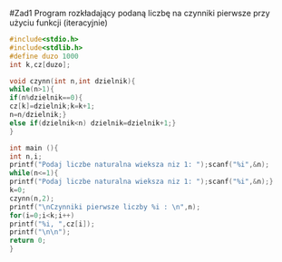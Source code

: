 #Zad1
Program rozkładający podaną liczbę na czynniki pierwsze przy użyciu funkcji (iteracyjnie)
```c
#include<stdio.h>
#include<stdlib.h>
#define duzo 1000
int k,cz[duzo];

void czynn(int n,int dzielnik){
while(n>1){
if(n%dzielnik==0){
cz[k]=dzielnik;k=k+1;
n=n/dzielnik;}
else if(dzielnik<n) dzielnik=dzielnik+1;}
}

int main (){
int n,i;
printf("Podaj liczbe naturalna wieksza niz 1: ");scanf("%i",&n);
while(n<=1){
printf("Podaj liczbe naturalna wieksza niz 1: ");scanf("%i",&n);}
k=0;
czynn(n,2);
printf("\nCzynniki pierwsze liczby %i : \n",n);
for(i=0;i<k;i++)
printf("%i, ",cz[i]);
printf("\n\n");
return 0;
}
```
